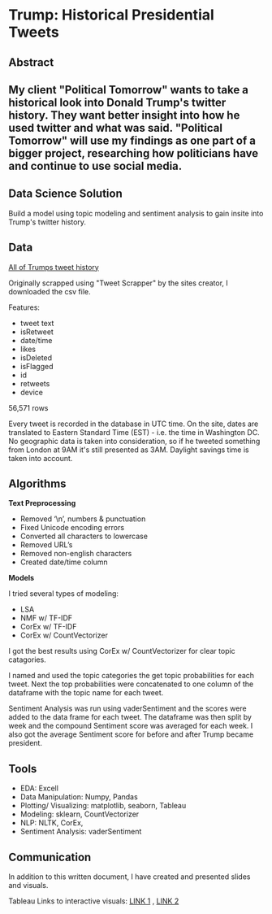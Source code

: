# Trump: Historical Presidential Tweets

## Abstract

My client "Political Tomorrow" wants to take a historical look into Donald Trump's twitter history. They want  better insight into how he used twitter and what was said.
"Political Tomorrow" will use my findings as one part of a bigger project, researching how politicians have and continue to use social media.
----------
## Data Science Solution
Build a model using topic modeling and sentiment analysis to gain insite into Trump's twitter history.

## Data

[All of Trumps tweet history](https://www.thetrumparchive.com/)

Originally scrapped using "Tweet Scrapper" by the sites creator, I downloaded the csv file.

Features:

- tweet text
- isRetweet
- date/time
- likes
- isDeleted
- isFlagged
- id
- retweets
- device

56,571 rows

Every tweet is recorded in the database in UTC time. On the site, dates are translated to Eastern Standard Time (EST) - i.e. the time in Washington DC. 
No geographic data is taken into consideration, so if he tweeted something from London at 9AM it's still presented as 3AM. Daylight savings time is taken into account.

## Algorithms

**Text Preprocessing**

- Removed ‘\n’, numbers & punctuation
- Fixed Unicode encoding errors 
- Converted all characters to lowercase
- Removed URL’s
- Removed non-english characters
- Created date/time column

**Models**

I tried several types of modeling:

- LSA
- NMF w/ TF-IDF
- CorEx w/ TF-IDF
- CorEx w/ CountVectorizer

I got the best results using CorEx w/ CountVectorizer for clear topic catagories.

I named and used the topic categories the get topic probabilities for each tweet. Next the top probabilities were concatenated to one column of the dataframe with the topic name for each tweet.

Sentiment Analysis was run using vaderSentiment and the scores were added to the data frame for each tweet. The dataframe was then split by week and the compound Sentiment 
score was averaged for each week. I also got the average Sentiment score for before and after Trump became president.

## Tools
- EDA: Excell
- Data Manipulation: Numpy, Pandas
- Plotting/ Visualizing: matplotlib, seaborn, Tableau 
- Modeling: sklearn, CountVectorizer 
- NLP: NLTK, CorEx, 
- Sentiment Analysis: vaderSentiment

## Communication
In addition to this written document, I have created and presented slides and visuals.

Tableau Links to interactive visuals: [LINK 1](https://public.tableau.com/app/profile/katurn1/viz/NLPtopics/NLPtopics) , [LINK 2](https://public.tableau.com/app/profile/katurn1/viz/NLP_AvgSentimentOverTime/Avg_CompoundSentimentScoreOverTime)
